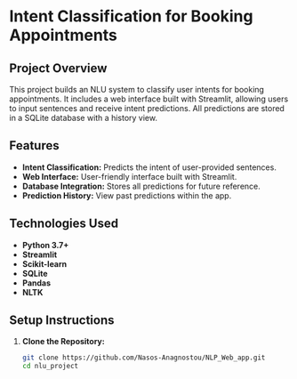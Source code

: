 # Intent Classification for Booking Appointments

## Project Overview
This project builds an NLU system to classify user intents for booking appointments. It includes a web interface built with Streamlit, allowing users to input sentences and receive intent predictions. All predictions are stored in a SQLite database with a history view.

## Features
- **Intent Classification:** Predicts the intent of user-provided sentences.
- **Web Interface:** User-friendly interface built with Streamlit.
- **Database Integration:** Stores all predictions for future reference.
- **Prediction History:** View past predictions within the app.

## Technologies Used
- **Python 3.7+**
- **Streamlit**
- **Scikit-learn**
- **SQLite**
- **Pandas**
- **NLTK**

## Setup Instructions

1. **Clone the Repository:**
   ```bash
   git clone https://github.com/Nasos-Anagnostou/NLP_Web_app.git
   cd nlu_project
